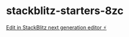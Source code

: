 # stackblitz-starters-8zc

[Edit in StackBlitz next generation editor ⚡️](https://stackblitz.com/~/github.com/kopk-a/stackblitz-starters-8zc)